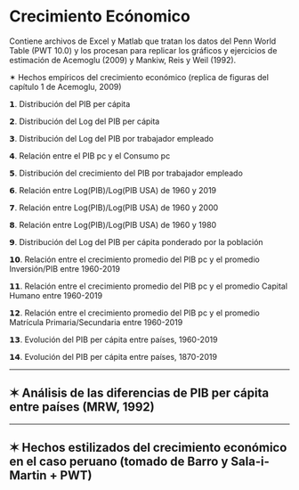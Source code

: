 # Crecimiento Ecónomico
Contiene archivos de Excel y Matlab que tratan los datos del Penn World Table (PWT 10.0) y los procesan para replicar los gráficos y ejercicios de estimación de Acemoglu (2009) y Mankiw, Reis y Weil (1992).

✶ Hechos empíricos del crecimiento económico (replica de figuras del capítulo 1 de Acemoglu, 2009)

𝟭. Distribución del PIB per cápita

𝟮. Distribución del Log del PIB per cápita

𝟯. Distribución del Log del PIB por trabajador empleado

𝟰. Relación entre el PIB pc y el Consumo pc

𝟱. Distribución del crecimiento del PIB por trabajador empleado

𝟲. Relación entre Log(PIB)/Log(PIB USA) de 1960 y 2019

𝟳. Relación entre Log(PIB)/Log(PIB USA) de 1960 y 2000

𝟴. Relación entre Log(PIB)/Log(PIB USA) de 1960 y 1980

𝟵. Distribución del Log del PIB per cápita ponderado por la población

𝟭𝟬. Relación entre el crecimiento promedio del PIB pc y el promedio Inversión/PIB entre 1960-2019 

𝟭𝟭. Relación entre el crecimiento promedio del PIB pc y el promedio Capital Humano entre 1960-2019 

𝟭𝟮. Relación entre el crecimiento promedio del PIB pc y el promedio Matrícula Primaria/Secundaria entre 1960-2019 

𝟭𝟯. Evolución del PIB per cápita entre países, 1960-2019

𝟭𝟰. Evolución del PIB per cápita entre países, 1870-2019

---------------------------------------------------------------------------------------------------------
✶ Análisis de las diferencias de PIB per cápita entre países (MRW, 1992)
---------------------------------------------------------------------------------------------------------

---------------------------------------------------------------------------------------------------------
✶ Hechos estilizados del crecimiento económico en el caso peruano (tomado de Barro y Sala-i-Martin + PWT)
---------------------------------------------------------------------------------------------------------
